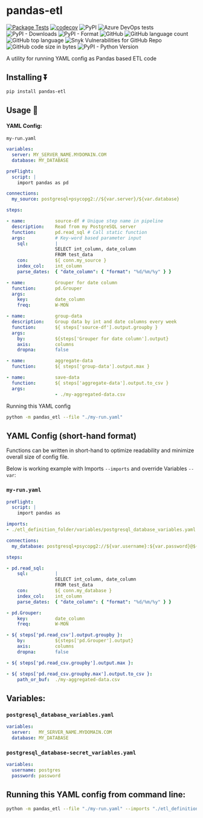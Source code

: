 # pandas-etl

[![Package Tests](https://github.com/righteouslabs/pandas-etl/actions/workflows/test-deploy.yml/badge.svg?branch=main)](https://github.com/righteouslabs/pandas-etl/actions/workflows/test-deploy.yml)
[![codecov](https://codecov.io/gh/righteouslabs/pandas-etl/branch/main/graph/badge.svg?token=Y33PFLH2HS)](https://codecov.io/gh/righteouslabs/pandas-etl)
![PyPI](https://img.shields.io/pypi/v/pandas-etl)
![Azure DevOps tests](https://img.shields.io/azure-devops/tests/righteous-ai/Python-Repos/6?compact_message)
![PyPI - Downloads](https://img.shields.io/pypi/dd/pandas-etl)
![PyPI - Format](https://img.shields.io/pypi/format/pandas-etl)
![GitHub](https://img.shields.io/github/license/righteouslabs/pandas-etl)
![GitHub language count](https://img.shields.io/github/languages/count/righteouslabs/pandas-etl)
![GitHub top language](https://img.shields.io/github/languages/top/righteouslabs/pandas-etl)
![Snyk Vulnerabilities for GitHub Repo](https://img.shields.io/snyk/vulnerabilities/github/righteouslabs/pandas-etl)
![GitHub code size in bytes](https://img.shields.io/github/languages/code-size/righteouslabs/pandas-etl)
![PyPI - Python Version](https://img.shields.io/pypi/pyversions/pandas-etl)

A utility for running YAML config as Pandas based ETL code

## Installing ⏬

```bash
pip install pandas-etl
```

## Usage 📝

#### YAML Config:

`my-run.yaml`
```YAML
variables:
  server: MY_SERVER_NAME.MYDOMAIN.COM
  database: MY_DATABASE

preFlight:
  script: |
    import pandas as pd

connections:
  my_source: postgresql+psycopg2://${var.server}/${var.database}

steps:

- name:           source-df # Unique step name in pipeline
  description:    Read from my PostgreSQL server
  function:       pd.read_sql # Call static function
  args:           # Key-word based parameter input
    sql:          |
                  SELECT int_column, date_column
                  FROM test_data
    con:          ${ conn.my_source }
    index_col:    int_column
    parse_dates:  { "date_column": { "format": "%d/%m/%y" } }

- name:           Grouper for date column
  function:       pd.Grouper
  args:
    key:          date_column
    freq:         W-MON

- name:           group-data
  description:    Group data by int and date columns every week
  function:       ${ steps['source-df'].output.groupby }
  args:
    by:           ${steps['Grouper for date column'].output}
    axis:         columns
    dropna:       false

- name:           aggregate-data
  function:       ${ steps['group-data'].output.max }

- name:           save-data
  function:       ${ steps['aggregate-data'].output.to_csv }
  args:
                  - ./my-aggregated-data.csv
```

Running this YAML config

```bash
python -m pandas_etl --file "./my-run.yaml"
```

## YAML Config (short-hand format)
Functions can be written in short-hand to optimize readability and minimize overall size of config file.

Below is working example with Imports `--imports` and override Variables `--var`:

### `my-run.yaml`
```YAML
preFlight:
  script: |
    import pandas as

imports:
- ./etl_definition_folder/variables/postgresql_database_variables.yaml

connections:
  my_database: postgresql+psycopg2://${var.username}:${var.password}@${var.server}:${var.postgresql_port}/${var.database}

steps:

- pd.read_sql:
    sql:          |
                  SELECT int_column, date_column
                  FROM test_data
    con:          ${ conn.my_database }
    index_col:    int_column
    parse_dates:  { "date_column": { "format": "%d/%m/%y" } }

- pd.Grouper:
    key:          date_column
    freq:         W-MON

- ${ steps['pd.read_csv'].output.groupby }:
    by:           ${steps['pd.Grouper'].output}
    axis:         columns
    dropna:       false

- ${ steps['pd.read_csv.groupby'].output.max }:

- ${ steps['pd.read_csv.groupby.max'].output.to_csv }:
    path_or_buf:  ./my-aggregated-data.csv
```

## Variables:

### `postgresql_database_variables.yaml`
```YAML
variables:
  server:   MY_SERVER_NAME.MYDOMAIN.COM
  database: MY_DATABASE
```

### `postgresql_database-secret_variables.yaml`
```YAML
variables:
  username: postgres
  password: password
```

## Running this YAML config from command line:

```bash
python -m pandas_etl --file "./my-run.yaml" --imports "./etl_definition_folder/variables/secrets/postgresql_database-secret_variables.yaml" --var "postgresql_port=9999"
```
